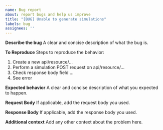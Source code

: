 ```yaml
---
name: Bug report
about: report bugs and help us improve
title: "[BUG] Unable to generate simulations"
labels: bug
assignees: ''
---
```


**Describe the bug**
A clear and concise description of what the bug is.

**To Reproduce**
Steps to reproduce the behavior:
1. Create a new api/resource/...
2. Perform a simulation POST request on api/resource/...
3. Check response body field ...
4. See error

**Expected behavior**
A clear and concise description of what you expected to happen.

**Request Body**
If applicable, add the request body you used.

**Response Body**
If applicable, add the response body you used.

**Additional context**
Add any other context about the problem here.
